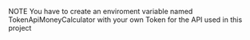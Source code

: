 NOTE
You have to create an enviroment variable named TokenApiMoneyCalculator with your own Token for the API used in this project
